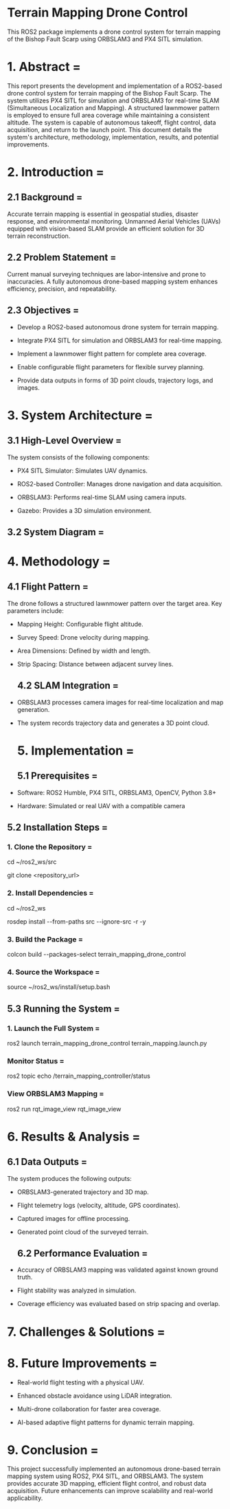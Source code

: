 # Terrain Mapping Drone Control

This ROS2 package implements a drone control system for terrain mapping of the Bishop Fault Scarp using ORBSLAM3 and PX4 SITL simulation.

# 1. Abstract =

This report presents the development and implementation of a ROS2-based drone control system for terrain mapping of the Bishop Fault Scarp. The system utilizes PX4 SITL for simulation and ORBSLAM3 for real-time SLAM (Simultaneous Localization and Mapping). A structured lawnmower pattern is employed to ensure full area coverage while maintaining a consistent altitude. The system is capable of autonomous takeoff, flight control, data acquisition, and return to the launch point. This document details the system's architecture, methodology, implementation, results, and potential improvements.

# 2. Introduction =

## 2.1 Background =

Accurate terrain mapping is essential in geospatial studies, disaster response, and environmental monitoring. Unmanned Aerial Vehicles (UAVs) equipped with vision-based SLAM provide an efficient solution for 3D terrain reconstruction.

## 2.2 Problem Statement =

Current manual surveying techniques are labor-intensive and prone to inaccuracies. A fully autonomous drone-based mapping system enhances efficiency, precision, and repeatability.

## 2.3 Objectives =

* Develop a ROS2-based autonomous drone system for terrain mapping.

* Integrate PX4 SITL for simulation and ORBSLAM3 for real-time mapping.

* Implement a lawnmower flight pattern for complete area coverage.

* Enable configurable flight parameters for flexible survey planning.

* Provide data outputs in forms of 3D point clouds, trajectory logs, and images.


# 3. System Architecture =

## 3.1 High-Level Overview =

The system consists of the following components:

* PX4 SITL Simulator: Simulates UAV dynamics.

* ROS2-based Controller: Manages drone navigation and data acquisition.

* ORBSLAM3: Performs real-time SLAM using camera inputs.

* Gazebo: Provides a 3D simulation environment.



## 3.2 System Diagram =







# 4. Methodology =

## 4.1 Flight Pattern =

The drone follows a structured lawnmower pattern over the target area. Key parameters include:

* Mapping Height: Configurable flight altitude.

* Survey Speed: Drone velocity during mapping.

* Area Dimensions: Defined by width and length.

* Strip Spacing: Distance between adjacent survey lines.


  ## 4.2 SLAM Integration =
  
* ORBSLAM3 processes camera images for real-time localization and map generation.

* The system records trajectory data and generates a 3D point cloud.


  # 5. Implementation =

  ## 5.1 Prerequisites =

* Software: ROS2 Humble, PX4 SITL, ORBSLAM3, OpenCV, Python 3.8+

* Hardware: Simulated or real UAV with a compatible camera


## 5.2 Installation Steps =

### 1. Clone the Repository =


cd ~/ros2_ws/src

git clone <repository_url>


### 2. Install Dependencies =

cd ~/ros2_ws

rosdep install --from-paths src --ignore-src -r -y


### 3. Build the Package =

colcon build --packages-select terrain_mapping_drone_control


### 4. Source the Workspace =

source ~/ros2_ws/install/setup.bash


## 5.3 Running the System =

### 1. Launch the Full System =

ros2 launch terrain_mapping_drone_control terrain_mapping.launch.py

### Monitor Status =

ros2 topic echo /terrain_mapping_controller/status

### View ORBSLAM3 Mapping =

ros2 run rqt_image_view rqt_image_view


# 6. Results & Analysis =

## 6.1 Data Outputs =

The system produces the following outputs:

* ORBSLAM3-generated trajectory and 3D map.

* Flight telemetry logs (velocity, altitude, GPS coordinates).

* Captured images for offline processing.

* Generated point cloud of the surveyed terrain.


  ## 6.2 Performance Evaluation =

* Accuracy of ORBSLAM3 mapping was validated against known ground truth.

* Flight stability was analyzed in simulation.

* Coverage efficiency was evaluated based on strip spacing and overlap.


# 7. Challenges & Solutions =




# 8. Future Improvements =

* Real-world flight testing with a physical UAV.

* Enhanced obstacle avoidance using LiDAR integration.

* Multi-drone collaboration for faster area coverage.

* AI-based adaptive flight patterns for dynamic terrain mapping.


# 9. Conclusion =

This project successfully implemented an autonomous drone-based terrain mapping system using ROS2, PX4 SITL, and ORBSLAM3. The system provides accurate 3D mapping, efficient flight control, and robust data acquisition. Future enhancements can improve scalability and real-world applicability.
